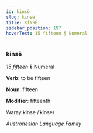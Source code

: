 ```yaml
---
id: kinsë
slug: kinsë
title: KİNSË
sidebar_position: 197
hoverText: 15 fifteen § Numeral
---
```


### kinsë

*15 fifteen* **§** Numeral

**Verb**: to be fifteen

**Noun**: fifteen

**Modifier**: fifteenth

Waray kinse /ˈkinse/

*Austronesian Language Family*
